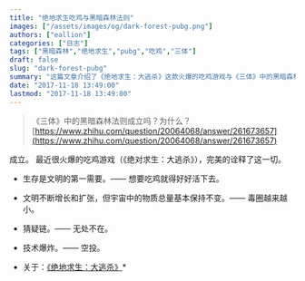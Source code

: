 ```yaml
---
title: "绝地求生吃鸡与黑暗森林法则"
images: ["/assets/images/og/dark-forest-pubg.png"]
authors: ["eallion"]
categories: ["日志"]
tags: ["黑暗森林","绝地求生","pubg","吃鸡","三体"]
draft: false
slug: "dark-forest-pubg"
summary: "这篇文章介绍了《绝地求生：大逃杀》这款火爆的吃鸡游戏与《三体》中的黑暗森林法则的联系。文章指出，《绝地求生：大逃杀》通过生存需求、毒圈缩小、猜疑链和技术爆炸等元素完美地诠释了黑暗森林法则。同时，文章也提到了黑暗森林法则认为文明增长和宇宙资源有限的观点。文章的核心观点是《绝地求生：大逃杀》游戏与黑暗森林法则有联系，并且通过游戏的元素展现了法则的一些特点。"
date: "2017-11-18 13:49:00"
lastmod: "2017-11-18 13:49:00"
---
```


>《三体》中的黑暗森林法则成立吗？为什么？
> [https://www.zhihu.com/question/20064068/answer/261673657](https://www.zhihu.com/question/20064068/answer/261673657)

成立。
最近很火爆的吃鸡游戏（《绝对求生：大逃杀》），完美的诠释了这一切。

- 生存是文明的第一需要。—— 想要吃鸡就得好好活下去。
- 文明不断增长和扩张，但宇宙中的物质总量基本保持不变。—— 毒圈越来越小。
- 猜疑链。—— 无处不在。
- 技术爆炸。—— 空投。

- 关于：[《绝地求生：大逃杀》](https://baike.baidu.com/view/5611138.htm)*
